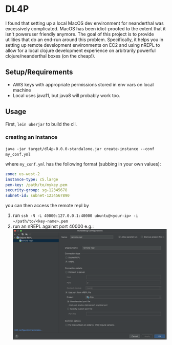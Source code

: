 DL4P
====
I found that setting up a local MacOS dev environment for neanderthal was excessively complicated. MacOS has been 
idiot-proofed to the extent that it isn't poweruser friendly anymore. The goal of this project is to provide utilities 
that do an end-run around this problem. Specifically, it helps you in setting up remote development environments on EC2 
and using nREPL to allow for a local clojure development experience on arbitrarily powerful clojure/neanderthal boxes
(on the cheap!).

Setup/Requirements
------------------
* AWS keys with appropriate permissions stored in env vars on local machine
* Local uses java11, but java8 will probably work too.

Usage
-----
First, `lein uberjar` to build the cli.

### creating an instance
`java -jar target/dl4p-0.0.0-standalone.jar create-instance --conf my_conf.yml`

where `my_conf.yml` has the following format (subbing in your own values):

```yaml
zone: us-west-2
instance-type: c5.large
pem-key: /path/to/mykey.pem
security-group: sg-12345678
subnet-id: subnet-1234567890
```

you can then access the remote repl by 
1. run `ssh -N -L 40000:127.0.0.1:40000 ubuntu@<your-ip> -i ~/path/to/<key-name>.pem`
2. run an nREPL against port 40000 e.g.:
![nrepl-config](./remote-repl-conf.png)